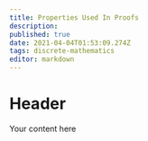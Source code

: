 ```yaml
---
title: Properties Used In Proofs
description: 
published: true
date: 2021-04-04T01:53:09.274Z
tags: discrete-mathematics
editor: markdown
---
```


# Header
Your content here